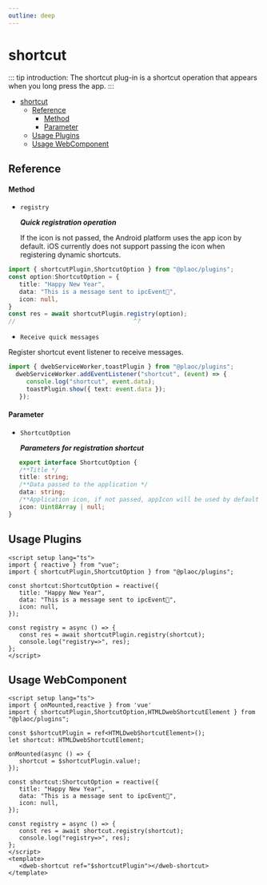 ```yaml
---
outline: deep
---
```


# shortcut

<Badges name="@plaoc/plugins" />

::: tip introduction:
The shortcut plug-in is a shortcut operation that appears when you long press the app.
:::

- [shortcut](#shortcut)
  - [Reference](#reference)
      - [Method](#method)
      - [Parameter](#parameter)
  - [Usage Plugins](#usage-plugins)
  - [Usage WebComponent](#usage-webcomponent)

## Reference

#### Method

- `registry`

   **_Quick registration operation_**

   If the icon is not passed, the Android platform uses the app icon by default. iOS currently does not support passing the icon when registering dynamic shortcuts.

```ts twoslash
import { shortcutPlugin,ShortcutOption } from "@plaoc/plugins";
const option:ShortcutOption = {
   title: "Happy New Year",
   data: "This is a message sent to ipcEvent🧨",
   icon: null,
}
const res = await shortcutPlugin.registry(option);
//                                 ^?
```

- `Receive quick messages`

Register shortcut event listener to receive messages.

```ts twoslash
import { dwebServiceWorker,toastPlugin } from "@plaoc/plugins";
  dwebServiceWorker.addEventListener("shortcut", (event) => {
     console.log("shortcut", event.data);
     toastPlugin.show({ text: event.data });
   });
```

#### Parameter

- `ShortcutOption`

   **_Parameters for registration shortcut_**

```ts twoslash
   export interface ShortcutOption {
   /**Title */
   title: string;
   /**Data passed to the application */
   data: string;
   /**Application icon, if not passed, appIcon will be used by default */
   icon: Uint8Array | null;
}

   ```



## Usage Plugins

```vue twoslash
<script setup lang="ts">
import { reactive } from "vue";
import { shortcutPlugin,ShortcutOption } from "@plaoc/plugins";

const shortcut:ShortcutOption = reactive({
   title: "Happy New Year",
   data: "This is a message sent to ipcEvent🧨",
   icon: null,
});

const registry = async () => {
   const res = await shortcutPlugin.registry(shortcut);
   console.log("registry=>", res);
};
</script>
```

## Usage WebComponent

```vue {5,6}
<script setup lang="ts">
import { onMounted,reactive } from 'vue'
import { shortcutPlugin,ShortcutOption,HTMLDwebShortcutElement } from "@plaoc/plugins";

const $shortcutPlugin = ref<HTMLDwebShortcutElement>();
let shortcut: HTMLDwebShortcutElement;

onMounted(async () => {
   shortcut = $shortcutPlugin.value!;
});

const shortcut:ShortcutOption = reactive({
   title: "Happy New Year",
   data: "This is a message sent to ipcEvent🧨",
   icon: null,
});

const registry = async () => {
   const res = await shortcut.registry(shortcut);
   console.log("registry=>", res);
};
</script>
<template>
   <dweb-shortcut ref="$shortcutPlugin"></dweb-shortcut>
</template>
```